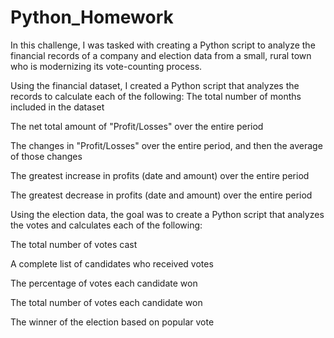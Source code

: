 # Python_Homework

In this challenge, I was tasked with creating a Python script to analyze the financial records of a company and election data from a small, rural town who is modernizing its vote-counting process.  

Using the financial dataset, I created a Python script that analyzes the records to calculate each of the following:
The total number of months included in the dataset

The net total amount of "Profit/Losses" over the entire period

The changes in "Profit/Losses" over the entire period, and then the average of those changes

The greatest increase in profits (date and amount) over the entire period

The greatest decrease in profits (date and amount) over the entire period






Using the election data, the goal was to create a Python script that analyzes the votes and calculates each of the following:

The total number of votes cast

A complete list of candidates who received votes

The percentage of votes each candidate won

The total number of votes each candidate won

The winner of the election based on popular vote

